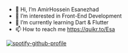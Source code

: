 - 👋 Hi, I’m AmirHossein Esanezhad
- 👀 I’m interested in Front-End Development
- 🌱 I’m currently learning Dart & Flutter
- 📫 How to reach me https://quikr.to/Esa

[![spotify-github-profile](https://spotify-github-profile.vercel.app/api/view?uid=bejlx8ul81erkgirnj41hzbkp&cover_image=true&theme=default)](https://github.com/kittinan/spotify-github-profile)
